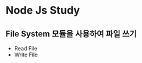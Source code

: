 <h1>Node Js Study</h1>
<h2>File System 모듈을 사용하여 파일 쓰기</h2>
<ul>
	<li>Read File</li>
	<li>Write File</li>
</ul>